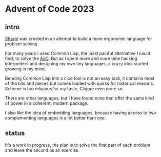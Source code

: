 # Advent of Code 2023

## intro
[Sharpl](https://github.com/codr7/sharpl/tree/main) was created in an attempt to build a more ergonomic language for problem solving.<br/>

For many years I used Common Lisp, the least painful alternative I could find; to solve the [AoC](https://adventofcode.com/).
But as I spent more and more time hacking interpreters and designing my own tiny languages, a crazy idea started growing in my mind.<br/>

Bending Common Lisp into a nice tool is not an easy task, it contains most of the bits and pieces but comes loaded with quirks for historical reasons.
Scheme is too religious for my taste, Clojure even more so.<br/>

There are other languages; but I have found none that offer the same kind of power in a coherent, modern package.<br/>

I also like the idea of embedding languages, because having access to two complementing languages is a lot better than one. 

## status
It's a work in progress, the plan is to solve the first part of each problem and leave the second as an exercise.